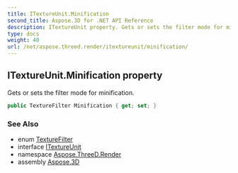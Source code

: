 ```yaml
---
title: ITextureUnit.Minification
second_title: Aspose.3D for .NET API Reference
description: ITextureUnit property. Gets or sets the filter mode for minification
type: docs
weight: 40
url: /net/aspose.threed.render/itextureunit/minification/
---
```

## ITextureUnit.Minification property

Gets or sets the filter mode for minification.

```csharp
public TextureFilter Minification { get; set; }
```

### See Also

* enum [TextureFilter](../../../aspose.threed.shading/texturefilter/)
* interface [ITextureUnit](../)
* namespace [Aspose.ThreeD.Render](../../../aspose.threed.render/)
* assembly [Aspose.3D](../../../)


